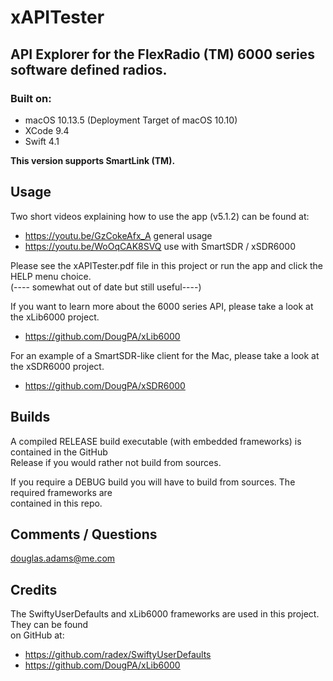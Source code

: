 # xAPITester
## API Explorer for the FlexRadio (TM) 6000 series software defined radios.

### Built on:
*  macOS 10.13.5 (Deployment Target of macOS 10.10)
*  XCode 9.4
*  Swift 4.1


**This version supports SmartLink (TM).**


## Usage

Two short videos explaining how to use the app (v5.1.2) can be found at:

* https://youtu.be/GzCokeAfx_A            general usage
* https://youtu.be/WoOqCAK8SVQ        use with SmartSDR / xSDR6000

Please see the xAPITester.pdf file in this project or run the app and click the HELP menu choice.  
(---- somewhat out of date but still useful----)  

If you want to learn more about the 6000 series API, please take a look at the xLib6000 project. 

* https://github.com/DougPA/xLib6000

For an example of a SmartSDR-like client for the Mac, please take a look at the xSDR6000 project.

* https://github.com/DougPA/xSDR6000


## Builds

A compiled RELEASE build executable (with  embedded frameworks) is contained in the GitHub  
Release if you would rather not build from sources.  

If you require a DEBUG build you will have to build from sources. The required frameworks are   
contained in this repo.


## Comments / Questions

douglas.adams@me.com


## Credits

The SwiftyUserDefaults and xLib6000 frameworks are used in this project. They can be found  
on GitHub at:  

* https://github.com/radex/SwiftyUserDefaults  
* https://github.com/DougPA/xLib6000  
